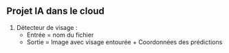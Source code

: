 ## Projet IA dans le cloud

1. Détecteur de visage :
    - Entrée = nom du fichier
    - Sortie = Image avec visage entourée + Coordonnées des prédictions